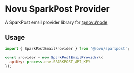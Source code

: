 # Novu SparkPost Provider

A SparkPost email provider library for [@novu/node](https://github.com/khulnasoft/teleflow)

## Usage

```javascript
import { SparkPostEmailProvider } from '@novu/sparkpost';

const provider = new SparkPostEmailProvider({
  apiKey: process.env.SPARKPOST_API_KEY
});
```
